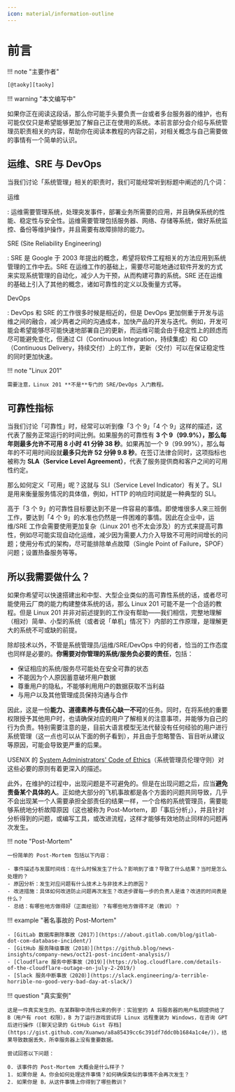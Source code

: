 ```yaml
---
icon: material/information-outline
---
```


# 前言

!!! note "主要作者"

    [@taoky][taoky]

!!! warning "本文编写中"

如果你正在阅读这段话，那么你可能手头要负责一台或者多台服务器的维护，也有可能仅仅只是希望能够更加了解自己正在使用的系统。本前言部分会介绍与系统管理员职责相关的内容，帮助你在阅读本教程的内容之前，对相关概念与自己需要做的事情有一个简单的认识。

## 运维、SRE 与 DevOps

当我们讨论「系统管理」相关的职责时，我们可能经常听到标题中阐述的几个词：

运维

:   运维需要管理系统，处理突发事件，部署业务所需要的应用，并且确保系统的性能、稳定性与安全性。运维需要管理包括服务器、网络、存储等系统，做好系统监控、备份等维护操作，并且需要有故障排除的能力。

SRE (Site Reliability Engineering)

:   SRE 是 Google 于 2003 年提出的概念，希望将软件工程相关的方法应用到系统管理的工作中去。SRE 在运维工作的基础上，需要尽可能地通过软件开发的方式来实现系统管理的自动化，减少人为干预，从而构建可靠的系统。SRE 还在运维的基础上引入了其他的概念，诸如可靠性的定义以及衡量方式等。

DevOps

:   DevOps 和 SRE 的工作很多时候是相近的，但是 DevOps 更加侧重于开发与运维之间的融合，减少两者之间的沟通成本，加快产品的开发与迭代。例如，开发可能会希望能够尽可能快速地部署自己的更新，而运维可能会由于稳定性上的顾虑而尽可能避免变化，但通过 CI（Continuous Integration，持续集成）和 CD（Continuous Delivery，持续交付）上的工作，更新（交付）可以在保证稳定性的同时更加快速。

!!! note "Linux 201"

    需要注意，Linux 201 **不是**专门的 SRE/DevOps 入门教程。

## 可靠性指标

当我们讨论「可靠性」时，经常可以听到像「3 个 9」「4 个 9」这样的描述，这代表了服务正常运行的时间比例。如果服务的可靠性有 **3 个 9（99.9%），那么每年则最多允许不可用 8 小时 41 分钟 38 秒**。如果再加一个 9（99.99%），那么每年的不可用时间段就**最多只允许 52 分钟 9.8 秒**。在签订法律合同时，这项指标也被称为 **SLA（Service Level Agreement）**，代表了服务提供商和客户之间的可用性约定。

那么如何定义「可用」呢？这就与 SLI（Service Level Indicator）有关了。SLI 是用来衡量服务情况的具体值，例如，HTTP 的响应时间就是一种典型的 SLI。

高于「3 个 9」的可靠性目标要达到不是一件容易的事情。即使堆很多人来三班倒工作，要达到「4 个 9」的水准也仍然是一件困难的事情。因此在企业中，运维/SRE 工作会需要使用更加复杂（Linux 201 也不太会涉及）的方式来提高可靠性，例如尽可能实现自动化运维，减少因为需要人力介入导致不可用时间增长的问题；使用分布式的架构，尽可能排除单点故障（Single Point of Failure，SPOF）问题；设置热备服务等等。

## 所以我需要做什么？

如果你希望可以快速搭建出和中型、大型企业类似的高可靠性系统的话，或者尽可能使用云厂商的能力构建整体系统的话，那么 Linux 201 可能不是一个合适的教程。但是 Linux 201 并非对前述提到的工作没有帮助——我们相信，完整地理解（相对）简单、小型的系统（或者说「单机」情况下）内部的工作原理，是理解更大的系统不可或缺的前提。

除却技术以外，不管是系统管理员/运维/SRE/DevOps 中的何者，恰当的工作态度也同样是必要的。**你需要对你管理的系统/服务负必要的责任**，包括：

- 保证相应的系统/服务尽可能处在安全可靠的状态
- 不能因为个人原因蓄意破坏用户数据
- 尊重用户的隐私，不能够利用用户的数据获取不当利益
- 与用户以及其他管理成员保持沟通与合作

因此，这是一份**能力、道德素养与责任心缺一不可**的任务。同时，在将系统的重要权限授予其他用户时，也请确保对应的用户了解相关的注意事项，并能够为自己的行为负责。特别需要注意的是，目前大语言模型无法代替没有任何经验的用户进行系统管理（这一点也可以从下面的例子看到），并且由于忽略警告、盲目听从建议等原因，可能会导致更严重的后果。

USENIX 的 [System Administrators' Code of Ethics](https://www.usenix.org/system-administrators-code-ethics)（系统管理员伦理守则）对这些必要的原则有着更深入的描述。

此外，在维护的过程中，出现问题是不可避免的。但是在出现问题之后，应当**避免责备某个具体的人**。正如绝大部分的飞机事故都是各个方面的问题共同导致，几乎不会出现某一个人需要承担全部责任的结果一样，一个合格的系统管理员，需要能够系统地分析故障原因（这也被称为 Post-Mortem，即「事后分析」），并且针对分析得到的问题，或编写工具，或改进流程，这样才能够有效地防止同样的问题再次发生。

!!! note "Post-Mortem"

    一份简单的 Post-Mortem 包括以下内容：

    - 事件描述与发展时间线：在什么时候发生了什么？影响到了谁？导致了什么结果？当时是怎么处理的？
    - 原因分析：发生对应问题有什么技术上与非技术上的原因？
    - 改进措施：具体如何改进防止问题再次发生？改进步骤每一步的负责人是谁？改进的时间表是什么？
    - 总结：有哪些地方做得好（正面经验）？有哪些地方做得不足（教训）？

!!! example "著名事故的 Post-Mortem"

    - [GitLab 数据库删除事故（2017）](https://about.gitlab.com/blog/gitlab-dot-com-database-incident/)
    - [GitHub 服务降级事故（2018）](https://github.blog/news-insights/company-news/oct21-post-incident-analysis/)
    - [Cloudflare 服务中断事故（2019）](https://blog.cloudflare.com/details-of-the-cloudflare-outage-on-july-2-2019/)
    - [Slack 服务中断事故（2020）](https://slack.engineering/a-terrible-horrible-no-good-very-bad-day-at-slack/)

!!! question "真实案例"

    这是一件真实发生的、在某群聊中流传出来的例子：实验室的 A 将服务器的用户私钥提供给了 B（用户有 root 权限），B 为了运行游戏尝试将 Linux 远程重装为 Windows，在咨询 GPT 后进行操作（[聊天记录的 GitHub Gist 存档](https://gist.github.com/Xuanwo/a8a85439cc6c391df7ddc0b1684a1c4e/)），结果导致数据丢失，所幸服务器上没有重要数据。

    尝试回答以下问题：

    0. 该事件的 Post-Mortem 大概会是什么样子？
    1. 如果你是 A，你会如何处理这件事情？如何确保类似的事情不会再次发生？
    2. 如果你是 B，从这件事情上你得到了哪些教训？
